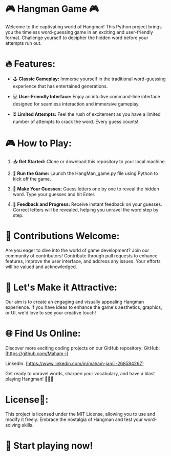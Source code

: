 # 🎮 **Hangman Game** 🎮

Welcome to the captivating world of Hangman! This Python project brings you the timeless word-guessing game in an exciting and user-friendly format. Challenge yourself to decipher the hidden word before your attempts run out.

# 🔥 **Features:**

- 🕹️ **Classic Gameplay:** Immerse yourself in the traditional word-guessing experience that has entertained generations.

- 💻 **User-Friendly Interface:** Enjoy an intuitive command-line interface designed for seamless interaction and immersive gameplay.

- ⏳ **Limited Attempts:** Feel the rush of excitement as you have a limited number of attempts to crack the word. Every guess counts!

# 🎮 **How to Play:**

1. 📥 **Get Started:** Clone or download this repository to your local machine.

2. 🐍 **Run the Game:** Launch the HangMan_game.py file using Python to kick off the game.

3. 🤔 **Make Your Guesses:** Guess letters one by one to reveal the hidden word. Type your guesses and hit Enter.

4. 🔄 **Feedback and Progress:** Receive instant feedback on your guesses. Correct letters will be revealed, helping you unravel the word step by step.

# 🤝 **Contributions Welcome:**

Are you eager to dive into the world of game development? Join our community of contributors! Contribute through pull requests to enhance features, improve the user interface, and address any issues. Your efforts will be valued and acknowledged.

# 🎨 **Let's Make it Attractive:**

Our aim is to create an engaging and visually appealing Hangman experience. If you have ideas to enhance the game's aesthetics, graphics, or UI, we'd love to see your creative touch!

# 🌐 **Find Us Online:**

Discover more exciting coding projects on our GitHub repository: GitHub: [https://github.com/Maham-j]

LinkedIn: [https://www.linkedin.com/in/maham-jamil-268584267]

Get ready to unravel words, sharpen your vocabulary, and have a blast playing Hangman! 🎉🔠🧩

# License📜:

This project is licensed under the MIT License, allowing you to use and modify it freely.
Embrace the nostalgia of Hangman and test your word-solving skills.  

# 🧠 Start playing now!
